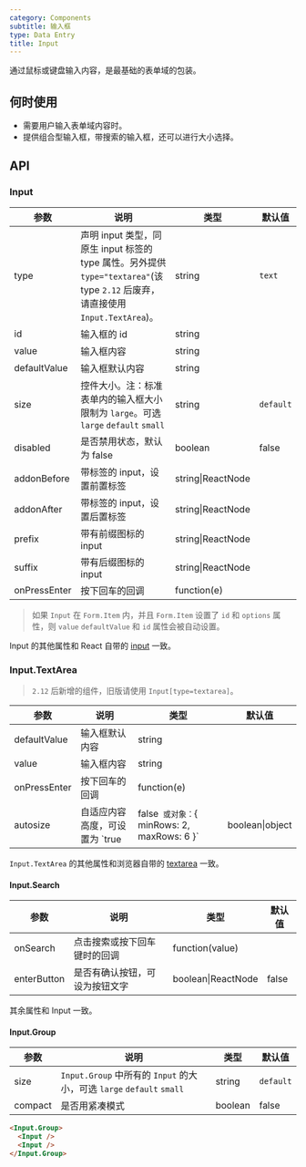 ```yaml
---
category: Components
subtitle: 输入框
type: Data Entry
title: Input
---
```


通过鼠标或键盘输入内容，是最基础的表单域的包装。

## 何时使用

- 需要用户输入表单域内容时。
- 提供组合型输入框，带搜索的输入框，还可以进行大小选择。

## API

### Input

| 参数      | 说明                                     | 类型       | 默认值 |
|-----------|-----------------------------------------|------------|-------|
| type | 声明 input 类型，同原生 input 标签的 type 属性。另外提供 `type="textarea"`(该 type `2.12` 后废弃，请直接使用 `Input.TextArea`)。 | string  | `text` |
| id | 输入框的 id | string | |
| value | 输入框内容 | string | |
| defaultValue | 输入框默认内容 | string | |
| size | 控件大小。注：标准表单内的输入框大小限制为 `large`。可选 `large` `default` `small` | string | `default` |
| disabled | 是否禁用状态，默认为 false | boolean | false |
| addonBefore | 带标签的 input，设置前置标签 | string\|ReactNode | |
| addonAfter | 带标签的 input，设置后置标签 | string\|ReactNode | |
| prefix | 带有前缀图标的 input | string\|ReactNode | |
| suffix | 带有后缀图标的 input | string\|ReactNode | |
| onPressEnter | 按下回车的回调 | function(e) | |

> 如果 `Input` 在 `Form.Item` 内，并且 `Form.Item` 设置了 `id` 和 `options` 属性，则 `value` `defaultValue` 和 `id` 属性会被自动设置。

Input 的其他属性和 React 自带的 [input](https://facebook.github.io/react/docs/events.html#supported-events) 一致。

### Input.TextArea

> `2.12` 后新增的组件，旧版请使用 `Input[type=textarea]`。

| 参数      | 说明                                     | 类型       | 默认值 |
|-----------|-----------------------------------------|------------|-------|
| defaultValue | 输入框默认内容 | string | |
| value | 输入框内容 | string | |
| onPressEnter | 按下回车的回调 | function(e) | |
| autosize | 自适应内容高度，可设置为 `true|false` 或对象：`{ minRows: 2, maxRows: 6 }` | boolean\|object | false |

`Input.TextArea` 的其他属性和浏览器自带的 [textarea](https://developer.mozilla.org/en-US/docs/Web/HTML/Element/textarea) 一致。

#### Input.Search

| 参数         | 说明                                     | 类型       | 默认值 |
|-------------|-----------------------------------------|-----------|-------|
| onSearch    | 点击搜索或按下回车键时的回调                 | function(value) |  |
| enterButton | 是否有确认按钮，可设为按钮文字 | boolean\|ReactNode | false |

其余属性和 Input 一致。

#### Input.Group

| 参数      | 说明                                     | 类型         | 默认值 |
|-----------|-----------------------------------------|-------------|-------|
|  size | `Input.Group` 中所有的 `Input` 的大小，可选 `large` `default` `small` | string | `default` |
|  compact | 是否用紧凑模式 | boolean | false |


```html
<Input.Group>
  <Input />
  <Input />
</Input.Group>
```
